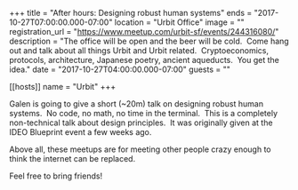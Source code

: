 +++
title = "After hours: Designing robust human systems"
ends = "2017-10-27T07:00:00.000-07:00"
location = "Urbit Office"
image = ""
registration_url = "https://www.meetup.com/urbit-sf/events/244316080/"
description = "The office will be open and the beer will be cold.  Come hang out and talk about all things Urbit and Urbit related.  Cryptoeconomics, protocols, architecture, Japanese poetry, ancient aqueducts.  You get the idea."
date = "2017-10-27T04:00:00.000-07:00"
guests = ""

[[hosts]]
name = "Urbit"
+++

Galen is going to give a short (~20m) talk on designing robust human systems.  No code, no math, no time in the terminal.  This is a completely non-technical talk about design principles.  It was originally given at the IDEO Blueprint event a few weeks ago.

Above all, these meetups are for meeting other people crazy enough to think the internet can be replaced.

Feel free to bring friends!

